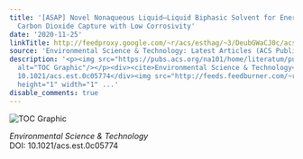 ```yaml
---
title: '[ASAP] Novel Nonaqueous Liquid–Liquid Biphasic Solvent for Energy-Efficient
  Carbon Dioxide Capture with Low Corrosivity'
date: '2020-11-25'
linkTitle: http://feedproxy.google.com/~r/acs/esthag/~3/DeubGWaCJ0c/acs.est.0c05774
source: 'Environmental Science & Technology: Latest Articles (ACS Publications)'
description: '<p><img src="https://pubs.acs.org/na101/home/literatum/publisher/achs/journals/content/esthag/0/esthag.ahead-of-print/acs.est.0c05774/20201125/images/medium/es0c05774_0010.gif"
  alt="TOC Graphic"/></p><div><cite>Environmental Science & Technology</cite></div><div>DOI:
  10.1021/acs.est.0c05774</div><img src="http://feeds.feedburner.com/~r/acs/esthag/~4/DeubGWaCJ0c"
  height="1" width="1" ...'
disable_comments: true
---
```

<p><img src="https://pubs.acs.org/na101/home/literatum/publisher/achs/journals/content/esthag/0/esthag.ahead-of-print/acs.est.0c05774/20201125/images/medium/es0c05774_0010.gif" alt="TOC Graphic"/></p><div><cite>Environmental Science & Technology</cite></div><div>DOI: 10.1021/acs.est.0c05774</div><img src="http://feeds.feedburner.com/~r/acs/esthag/~4/DeubGWaCJ0c" height="1" width="1" ...